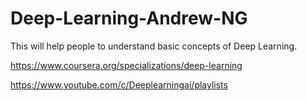 # Deep-Learning-Andrew-NG
This will help people to understand basic concepts of Deep Learning.


https://www.coursera.org/specializations/deep-learning


https://www.youtube.com/c/Deeplearningai/playlists
